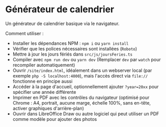 # Générateur de calendrier

Un générateur de calendrier basique via le navigateur.

Comment utiliser :

- Installer les dépendances NPM : `npm i` ou `yarn install`
- Vérifier que les polices nécessaires sont installées (`Roboto`)
- Mettre à jour les jours fériés dans `src/js/joursFeries.ts`
- Compiler avec `npm run dev` ou `yarn dev` (Remplacer `dev` par `watch` pour recompiler automatiquement)
- Ouvrir `/site/index.html`, idéalement dans un webserver local (par exemple `php -S localhost:4000`), mais l'accès direct via `file://` fonctionne en principe aussi
- Accéder à la page d'accueil, optionnellement ajouter `?year=20xx` pour spécifier une année différente
- Imprimer en PDF avec les contrôles du navigateur (optimisé pour Chrome : A4, portrait, aucune marge, échelle 100%, sans en-tête, activer graphiques d'arrière-plan)
- Ouvrir dans LibreOffice Draw ou autre logiciel qui peut utiliser un PDF comme modèle pour ajouter des photos
